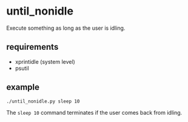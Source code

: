 # until_nonidle
Execute something as long as the user is idling.

## requirements

* xprintidle (system level)
* psutil

## example

    ./until_nonidle.py sleep 10

The `sleep 10` command terminates if the user comes back from idling.
